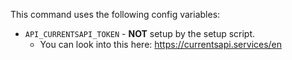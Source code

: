 This command uses the following config variables:

- `API_CURRENTSAPI_TOKEN` - **NOT** setup by the setup script.
  - You can look into this here: https://currentsapi.services/en
